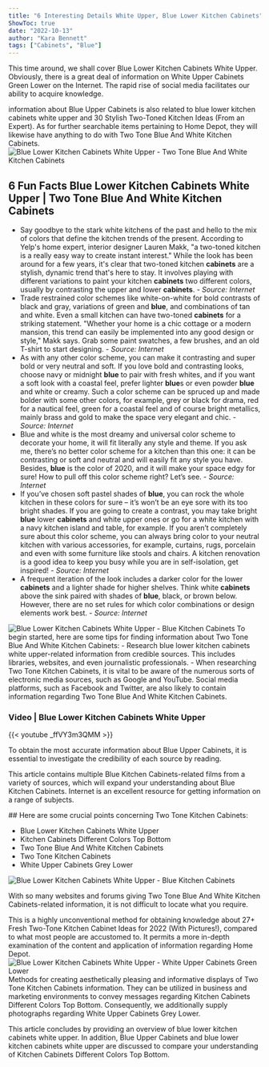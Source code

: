```yaml
---
title: "6 Interesting Details White Upper, Blue Lower Kitchen Cabinets"
ShowToc: true 
date: "2022-10-13"
author: "Kara Bennett" 
tags: ["Cabinets", "Blue"]
---
```


	
This time around, we shall cover Blue Lower Kitchen Cabinets White Upper. Obviously, there is a great deal of information on White Upper Cabinets Green Lower on the Internet. The rapid rise of social media facilitates our ability to acquire knowledge.

information about Blue Upper Cabinets is also related to blue lower kitchen cabinets white upper and 30 Stylish Two-Toned Kitchen Ideas (From an Expert). As for further searchable items pertaining to Home Depot, they will likewise have anything to do with Two Tone Blue And White Kitchen Cabinets.
<img loading="lazy" src="https://i.pinimg.com/736x/80/aa/1f/80aa1ffb38f4638e251a8513c99b1ece--shaker-cabinets-frosted-glass.jpg" onerror="this.onerror=null;this.src='https://blogger.googleusercontent.com/img/a/AVvXsEhe7F7TRXHtjiKvHb5vS7DmnxvpHiDyoYyYvm1nHB3Qp2_w3BnM6A2eq4v7FYxCC9bfZt3a9vIMtAYEKUiaDQbHMg-ViyGmRIj39MLp0bGFfgfYw1Dc9q_H-T0wiTm3l0Uq42dETrN9eC8aGJ9_IORZsxST1AcLR7np1koOfcc7tnHa4S8Mwz_xD9d0=s16000';" alt="Blue Lower Kitchen Cabinets White Upper - Two Tone Blue And White Kitchen Cabinets" >

## 6 Fun Facts Blue Lower Kitchen Cabinets White Upper | Two Tone Blue And White Kitchen Cabinets
-   Say goodbye to the stark white kitchens of the past and hello to the mix of colors that define the kitchen trends of the present. According to Yelp's home expert, interior designer Lauren Makk, "a two-toned kitchen is a really easy way to create instant interest." While the look has been around for a few years, it's clear that two-toned kitchen **cabinets** are a stylish, dynamic trend that's here to stay. It involves playing with different variations to paint your kitchen **cabinets** two different colors, usually by contrasting the upper and lower **cabinets**. - <cite>Source: Internet</cite>
-   Trade restrained color schemes like white-on-white for bold contrasts of black and gray, variations of green and **blue**, and combinations of tan and white. Even a small kitchen can have two-toned **cabinets** for a striking statement. "Whether your home is a chic cottage or a modern mansion, this trend can easily be implemented into any good design or style," Makk says. Grab some paint swatches, a few brushes, and an old T-shirt to start designing. - <cite>Source: Internet</cite>
-   As with any other color scheme, you can make it contrasting and super bold or very neutral and soft. If you love bold and contrasting looks, choose navy or midnight **blue** to pair with fresh whites, and if you want a soft look with a coastal feel, prefer lighter **blue**s or even powder **blue** and white or creamy. Such a color scheme can be spruced up and made bolder with some other colors, for example, grey or black for drama, red for a nautical feel, green for a coastal feel and of course bright metallics, mainly brass and gold to make the space very elegant and chic. - <cite>Source: Internet</cite>
-   Blue and white is the most dreamy and universal color scheme to decorate your home, it will fit literally any style and theme. If you ask me, there’s no better color scheme for a kitchen than this one: it can be contrasting or soft and neutral and will easily fit any style you have. Besides, **blue** is the color of 2020, and it will make your space edgy for sure! How to pull off this color scheme right? Let’s see. - <cite>Source: Internet</cite>
-   If you’ve chosen soft pastel shades of **blue**, you can rock the whole kitchen in these colors for sure – it’s won’t be an eye sore with its too bright shades. If you are going to create a contrast, you may take bright **blue** lower **cabinets** and white upper ones or go for a white kitchen with a navy kitchen island and table, for example. If you aren’t completely sure about this color scheme, you can always bring color to your neutral kitchen with various accessories, for example, curtains, rugs, porcelain and even with some furniture like stools and chairs. A kitchen renovation is a good idea to keep you busy while you are in self-isolation, get inspired! - <cite>Source: Internet</cite>
-   A frequent iteration of the look includes a darker color for the lower **cabinets** and a lighter shade for higher shelves. Think white **cabinets** above the sink paired with shades of **blue**, black, or brown below. However, there are no set rules for which color combinations or design elements work best. - <cite>Source: Internet</cite>


<img loading="lazy" src="http://thedecorologist.com/wp-content/uploads/2013/01/276478864594644955_rVAnNpDL_c.jpg" onerror="this.onerror=null;this.src='https://blogger.googleusercontent.com/img/a/AVvXsEhe7F7TRXHtjiKvHb5vS7DmnxvpHiDyoYyYvm1nHB3Qp2_w3BnM6A2eq4v7FYxCC9bfZt3a9vIMtAYEKUiaDQbHMg-ViyGmRIj39MLp0bGFfgfYw1Dc9q_H-T0wiTm3l0Uq42dETrN9eC8aGJ9_IORZsxST1AcLR7np1koOfcc7tnHa4S8Mwz_xD9d0=s16000';" alt="Blue Lower Kitchen Cabinets White Upper - Blue Kitchen Cabinets" >
To begin started, here are some tips for finding information about Two Tone Blue And White Kitchen Cabinets:
- Research blue lower kitchen cabinets white upper-related information from credible sources. This includes libraries, websites, and even journalistic professionals.
- When researching Two Tone Kitchen Cabinets, it is vital to be aware of the numerous sorts of electronic media sources, such as Google and YouTube. Social media platforms, such as Facebook and Twitter, are also likely to contain information regarding Two Tone Blue And White Kitchen Cabinets.

### Video | Blue Lower Kitchen Cabinets White Upper
{{< youtube _ffVY3m3QMM >}} 

To obtain the most accurate information about Blue Upper Cabinets, it is essential to investigate the credibility of each source by reading.

This article contains multiple Blue Kitchen Cabinets-related films from a variety of sources, which will expand your understanding about Blue Kitchen Cabinets. Internet is an excellent resource for getting information on a range of subjects.
<script async="async" data-cfasync="false" src="//normallydemandedalter.com/fe63df3c5408708b15d8dc3d9b206b31/invoke.js"></script>
<div id="container-fe63df3c5408708b15d8dc3d9b206b31"></div>
## Here are some crucial points concerning Two Tone Kitchen Cabinets:

- Blue Lower Kitchen Cabinets White Upper
- Kitchen Cabinets Different Colors Top Bottom
- Two Tone Blue And White Kitchen Cabinets
- Two Tone Kitchen Cabinets
- White Upper Cabinets Grey Lower

 <img loading="lazy" src="https://hgtvhome.sndimg.com/content/dam/images/hgtv/fullset/2016/11/17/2/BP_HFXUP404H_kitchen_AFTER_243609_874301-1417450.jpg.rend.hgtvcom.616.924.suffix/1479438014747.jpeg" onerror="this.onerror=null;this.src='https://blogger.googleusercontent.com/img/a/AVvXsEhe7F7TRXHtjiKvHb5vS7DmnxvpHiDyoYyYvm1nHB3Qp2_w3BnM6A2eq4v7FYxCC9bfZt3a9vIMtAYEKUiaDQbHMg-ViyGmRIj39MLp0bGFfgfYw1Dc9q_H-T0wiTm3l0Uq42dETrN9eC8aGJ9_IORZsxST1AcLR7np1koOfcc7tnHa4S8Mwz_xD9d0=s16000';" alt="Blue Lower Kitchen Cabinets White Upper - Blue Kitchen Cabinets" >

With so many websites and forums giving Two Tone Blue And White Kitchen Cabinets-related information, it is not difficult to locate what you require.

This is a highly unconventional method for obtaining knowledge about 27+ Fresh Two-Tone Kitchen Cabinet Ideas for 2022 (With Pictures!), compared to what most people are accustomed to. It permits a more in-depth examination of the content and application of information regarding Home Depot.
<img loading="lazy" src="https://cdn.decorpad.com/photos/2017/03/02/hunter-green-cabinets.jpg" onerror="this.onerror=null;this.src='https://blogger.googleusercontent.com/img/a/AVvXsEhe7F7TRXHtjiKvHb5vS7DmnxvpHiDyoYyYvm1nHB3Qp2_w3BnM6A2eq4v7FYxCC9bfZt3a9vIMtAYEKUiaDQbHMg-ViyGmRIj39MLp0bGFfgfYw1Dc9q_H-T0wiTm3l0Uq42dETrN9eC8aGJ9_IORZsxST1AcLR7np1koOfcc7tnHa4S8Mwz_xD9d0=s16000';" alt="Blue Lower Kitchen Cabinets White Upper - White Upper Cabinets Green Lower" >
Methods for creating aesthetically pleasing and informative displays of Two Tone Kitchen Cabinets information. They can be utilized in business and marketing environments to convey messages regarding Kitchen Cabinets Different Colors Top Bottom. Consequently, we additionally supply photographs regarding White Upper Cabinets Grey Lower.

This article concludes by providing an overview of blue lower kitchen cabinets white upper. In addition, Blue Upper Cabinets and blue lower kitchen cabinets white upper are discussed to compare your understanding of Kitchen Cabinets Different Colors Top Bottom.
	
	

